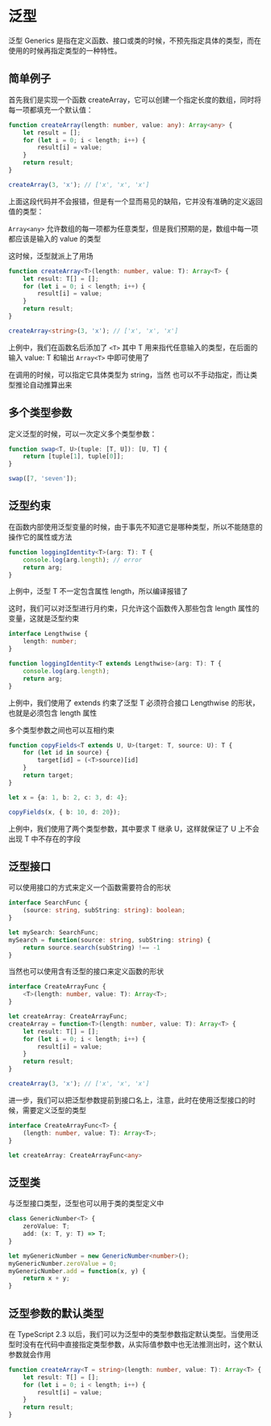 # 泛型

泛型 Generics 是指在定义函数、接口或类的时候，不预先指定具体的类型，而在使用的时候再指定类型的一种特性。

## 简单例子

首先我们是实现一个函数 createArray，它可以创建一个指定长度的数组，同时将每一项都填充一个默认值：

```typescript
function createArray(length: number, value: any): Array<any> {
    let result = [];
    for (let i = 0; i < length; i++) {
        result[i] = value;
    }
    return result;
}

createArray(3, 'x'); // ['x', 'x', 'x']
```

上面这段代码并不会报错，但是有一个显而易见的缺陷，它并没有准确的定义返回值的类型：

`Array<any>` 允许数组的每一项都为任意类型，但是我们预期的是，数组中每一项都应该是输入的 value 的类型

这时候，泛型就派上了用场

```typescript
function createArray<T>(length: number, value: T): Array<T> {
    let result: T[] = [];
    for (let i = 0; i < length; i++) {
        result[i] = value;
    }
    return result;
}

createArray<string>(3, 'x'); // ['x', 'x', 'x']
```

上例中，我们在函数名后添加了 `<T>` 其中 T 用来指代任意输入的类型，在后面的输入 value: T 和输出 `Array<T>` 中即可使用了

在调用的时候，可以指定它具体类型为 string，当然 也可以不手动指定，而让类型推论自动推算出来

## 多个类型参数

定义泛型的时候，可以一次定义多个类型参数：

```typescript
function swap<T, U>(tuple: [T, U]): [U, T] {
    return [tuple[1], tuple[0]];
}

swap([7, 'seven']); 
```

## 泛型约束

在函数内部使用泛型变量的时候，由于事先不知道它是哪种类型，所以不能随意的操作它的属性或方法

```typescript
function loggingIdentity<T>(arg: T): T {
    console.log(arg.length); // error
    return arg;
}
```

上例中，泛型 T 不一定包含属性 length，所以编译报错了

这时，我们可以对泛型进行月约束，只允许这个函数传入那些包含 length 属性的变量，这就是泛型约束

```typescript
interface Lengthwise {
    length: number;
}

function loggingIdentity<T extends Lengthwise>(arg: T): T {
    console.log(arg.length);
    return arg;
}
```

上例中，我们使用了 extends 约束了泛型 T 必须符合接口 Lengthwise 的形状，也就是必须包含 length 属性

多个类型参数之间也可以互相约束

```typescript
function copyFields<T extends U, U>(target: T, source: U): T {
    for (let id in source) {
        target[id] = (<T>source)[id]
    }   
    return target;
}

let x = {a: 1, b: 2, c: 3, d: 4};

copyFields(x, { b: 10, d: 20});
```

上例中，我们使用了两个类型参数，其中要求 T 继承 U，这样就保证了 U 上不会出现 T 中不存在的字段

## 泛型接口

可以使用接口的方式来定义一个函数需要符合的形状

```typescript
interface SearchFunc {
    (source: string, subString: string): boolean;
}

let mySearch: SearchFunc;
mySearch = function(source: string, subString: string) {
    return source.search(subString) !== -1
}
```

当然也可以使用含有泛型的接口来定义函数的形状

```typescript
interface CreateArrayFunc {
    <T>(length: number, value: T): Array<T>;
}

let createArray: CreateArrayFunc;
createArray = function<T>(length: number, value: T): Array<T> {
    let result: T[] = [];
    for (let i = 0; i < length; i++) {
        result[i] = value;
    }
    return result;
}

createArray(3, 'x'); // ['x', 'x', 'x']
```

进一步，我们可以把泛型参数提前到接口名上，注意，此时在使用泛型接口的时候，需要定义泛型的类型

```typescript
interface CreateArrayFunc<T> {
    (length: number, value: T): Array<T>;
}

let createArray: CreateArrayFunc<any>
```

## 泛型类

与泛型接口类型，泛型也可以用于类的类型定义中

```typescript
class GenericNumber<T> {
    zeroValue: T;
    add: (x: T, y: T) => T;
}

let myGenericNumber = new GenericNumber<number>();
myGenericNumber.zeroValue = 0;
myGenericNumber.add = function(x, y) {
    return x + y;
}
```

## 泛型参数的默认类型

在 TypeScript 2.3 以后，我们可以为泛型中的类型参数指定默认类型。当使用泛型时没有在代码中直接指定类型参数，从实际值参数中也无法推测出时，这个默认参数就会作用

```typescript
function createArray<T = string>(length: number, value: T): Array<T> {
    let result: T[] = [];
    for (let i = 0; i < length; i++) {
        result[i] = value;
    }
    return result;
}
```
